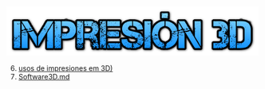
![](impresion.png)

6. [usos de impresiones em 3D)](Usosimpresiones3D.md)
6. [Software3D.md](Software3D.md)


